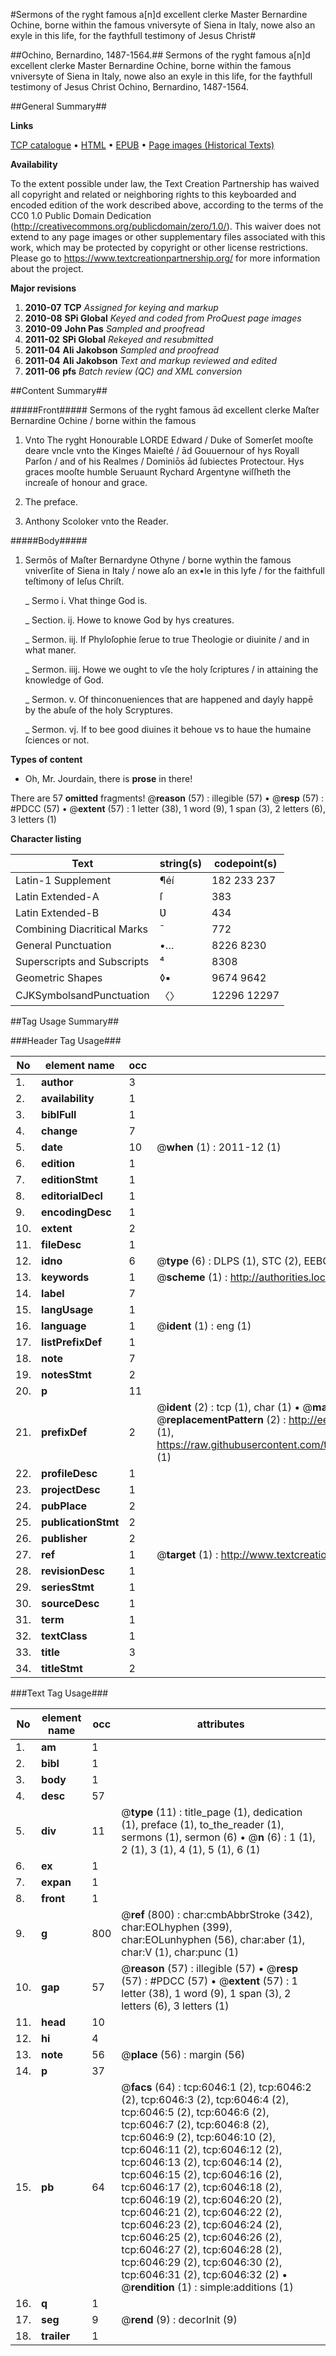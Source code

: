 #Sermons of the ryght famous a[n]d excellent clerke Master Bernardine Ochine, borne within the famous vniversyte of Siena in Italy, nowe also an exyle in this life, for the faythfull testimony of Jesus Christ#

##Ochino, Bernardino, 1487-1564.##
Sermons of the ryght famous a[n]d excellent clerke Master Bernardine Ochine, borne within the famous vniversyte of Siena in Italy, nowe also an exyle in this life, for the faythfull testimony of Jesus Christ
Ochino, Bernardino, 1487-1564.

##General Summary##

**Links**

[TCP catalogue](http://www.ota.ox.ac.uk/tcp/)  • 
[HTML](http://tei.it.ox.ac.uk/tcp/Texts-HTML/free/A08/A08443.html)  • 
[EPUB](http://tei.it.ox.ac.uk/tcp/Texts-EPUB/free/A08/A08443.epub) • 
[Page images (Historical Texts)](https://historicaltexts.jisc.ac.uk/eebo-99841461e)

**Availability**

To the extent possible under law, the Text Creation Partnership has waived all copyright and related or neighboring rights to this keyboarded and encoded edition of the work described above, according to the terms of the CC0 1.0 Public Domain Dedication (http://creativecommons.org/publicdomain/zero/1.0/). This waiver does not extend to any page images or other supplementary files associated with this work, which may be protected by copyright or other license restrictions. Please go to https://www.textcreationpartnership.org/ for more information about the project.

**Major revisions**

1. __2010-07__ __TCP__ *Assigned for keying and markup*
1. __2010-08__ __SPi Global__ *Keyed and coded from ProQuest page images*
1. __2010-09__ __John Pas__ *Sampled and proofread*
1. __2011-02__ __SPi Global__ *Rekeyed and resubmitted*
1. __2011-04__ __Ali Jakobson__ *Sampled and proofread*
1. __2011-04__ __Ali Jakobson__ *Text and markup reviewed and edited*
1. __2011-06__ __pfs__ *Batch review (QC) and XML conversion*

##Content Summary##

#####Front#####
Sermons of the ryght famous ād excellent clerke Maſter Bernardine Ochine / borne within the famous 
1. Vnto The ryght Honourable LORDE Edward / Duke of Somerſet mooſte deare vncle vnto the Kinges Maieſté / ād Gouuernour of hys Royall Parſon / and of his Realmes / Dominiōs ād ſubiectes Protectour. Hys graces mooſte humble Seruaunt Rychard Argentyne wiſſheth the increaſe of honour and grace.

1. The preface.

1. Anthony Scoloker vnto the Reader.

#####Body#####

1. Sermōs of Maſter Bernardyne Othyne / borne wythin the famous vniverſite of Siena in Italy / nowe aſo an ex•le in this lyfe / for the faithfull teſtimony of Ieſus Chriſt.

    _ Sermo i. Vhat thinge God is.

    _ Section. ij. Howe to knowe God by hys creatures.

    _ Sermon. iij. If Phyloſophie ſerue to true Theologie or diuinite / and in what maner.

    _ Sermon. iiij. Howe we ought to vſe the holy ſcriptures / in attaining the knowledge of God.

    _ Sermon. v. Of thinconueniences that are happened and dayly happē by the abuſe of the holy Scryptures.

    _ Sermon. vj. If to bee good diuines it behoue vs to haue the humaine ſciences or not.

**Types of content**

  * Oh, Mr. Jourdain, there is **prose** in there!

There are 57 **omitted** fragments! 
 @__reason__ (57) : illegible (57)  •  @__resp__ (57) : #PDCC (57)  •  @__extent__ (57) : 1 letter (38), 1 word (9), 1 span (3), 2 letters (6), 3 letters (1)

**Character listing**


|Text|string(s)|codepoint(s)|
|---|---|---|
|Latin-1 Supplement|¶éí|182 233 237|
|Latin Extended-A|ſ|383|
|Latin Extended-B|Ʋ|434|
|Combining             Diacritical Marks|̄|772|
|General Punctuation|•…|8226 8230|
|Superscripts             and Subscripts|⁴|8308|
|Geometric Shapes|◊▪|9674 9642|
|CJKSymbolsandPunctuation|〈〉|12296 12297|

##Tag Usage Summary##

###Header Tag Usage###

|No|element name|occ|attributes|
|---|---|---|---|
|1.|__author__|3||
|2.|__availability__|1||
|3.|__biblFull__|1||
|4.|__change__|7||
|5.|__date__|10| @__when__ (1) : 2011-12 (1)|
|6.|__edition__|1||
|7.|__editionStmt__|1||
|8.|__editorialDecl__|1||
|9.|__encodingDesc__|1||
|10.|__extent__|2||
|11.|__fileDesc__|1||
|12.|__idno__|6| @__type__ (6) : DLPS (1), STC (2), EEBO-CITATION (1), PROQUEST (1), VID (1)|
|13.|__keywords__|1| @__scheme__ (1) : http://authorities.loc.gov/ (1)|
|14.|__label__|7||
|15.|__langUsage__|1||
|16.|__language__|1| @__ident__ (1) : eng (1)|
|17.|__listPrefixDef__|1||
|18.|__note__|7||
|19.|__notesStmt__|2||
|20.|__p__|11||
|21.|__prefixDef__|2| @__ident__ (2) : tcp (1), char (1)  •  @__matchPattern__ (2) : ([0-9\-]+):([0-9IVX]+) (1), (.+) (1)  •  @__replacementPattern__ (2) : http://eebo.chadwyck.com/downloadtiff?vid=$1&page=$2 (1), https://raw.githubusercontent.com/textcreationpartnership/Texts/master/tcpchars.xml#$1 (1)|
|22.|__profileDesc__|1||
|23.|__projectDesc__|1||
|24.|__pubPlace__|2||
|25.|__publicationStmt__|2||
|26.|__publisher__|2||
|27.|__ref__|1| @__target__ (1) : http://www.textcreationpartnership.org/docs/. (1)|
|28.|__revisionDesc__|1||
|29.|__seriesStmt__|1||
|30.|__sourceDesc__|1||
|31.|__term__|1||
|32.|__textClass__|1||
|33.|__title__|3||
|34.|__titleStmt__|2||


###Text Tag Usage###

|No|element name|occ|attributes|
|---|---|---|---|
|1.|__am__|1||
|2.|__bibl__|1||
|3.|__body__|1||
|4.|__desc__|57||
|5.|__div__|11| @__type__ (11) : title_page (1), dedication (1), preface (1), to_the_reader (1), sermons (1), sermon (6)  •  @__n__ (6) : 1 (1), 2 (1), 3 (1), 4 (1), 5 (1), 6 (1)|
|6.|__ex__|1||
|7.|__expan__|1||
|8.|__front__|1||
|9.|__g__|800| @__ref__ (800) : char:cmbAbbrStroke (342), char:EOLhyphen (399), char:EOLunhyphen (56), char:aber (1), char:V (1), char:punc (1)|
|10.|__gap__|57| @__reason__ (57) : illegible (57)  •  @__resp__ (57) : #PDCC (57)  •  @__extent__ (57) : 1 letter (38), 1 word (9), 1 span (3), 2 letters (6), 3 letters (1)|
|11.|__head__|10||
|12.|__hi__|4||
|13.|__note__|56| @__place__ (56) : margin (56)|
|14.|__p__|37||
|15.|__pb__|64| @__facs__ (64) : tcp:6046:1 (2), tcp:6046:2 (2), tcp:6046:3 (2), tcp:6046:4 (2), tcp:6046:5 (2), tcp:6046:6 (2), tcp:6046:7 (2), tcp:6046:8 (2), tcp:6046:9 (2), tcp:6046:10 (2), tcp:6046:11 (2), tcp:6046:12 (2), tcp:6046:13 (2), tcp:6046:14 (2), tcp:6046:15 (2), tcp:6046:16 (2), tcp:6046:17 (2), tcp:6046:18 (2), tcp:6046:19 (2), tcp:6046:20 (2), tcp:6046:21 (2), tcp:6046:22 (2), tcp:6046:23 (2), tcp:6046:24 (2), tcp:6046:25 (2), tcp:6046:26 (2), tcp:6046:27 (2), tcp:6046:28 (2), tcp:6046:29 (2), tcp:6046:30 (2), tcp:6046:31 (2), tcp:6046:32 (2)  •  @__rendition__ (1) : simple:additions (1)|
|16.|__q__|1||
|17.|__seg__|9| @__rend__ (9) : decorInit (9)|
|18.|__trailer__|1||
